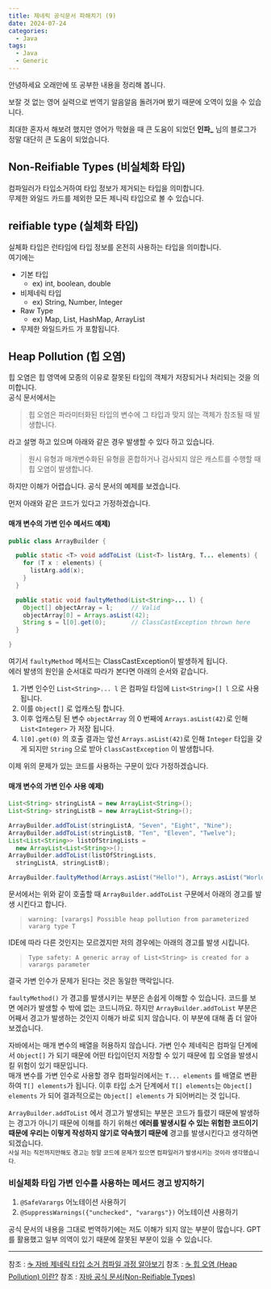 ```yaml
---
title: 제네릭 공식문서 파해치기 (9)
date: 2024-07-24
categories:
  - Java
tags:
  - Java
  - Generic
---
```

안녕하세요 오래만에 또 공부한 내용을 정리해 봅니다.  

보잘 것 없는 영어 실력으로 번역기 알음알음 돌려가며 봤기 때문에 오역이 있을 수 있습니다.  

최대한 혼자서 해보려 했지만 영어가 막혔을 때 큰 도움이 되었던 **인파_** 님의 블로그가 정말 대단히 큰 도움이 되었습니다.  

## Non-Reifiable Types (비실체화 타입)
컴파일러가 타입소거하여 타입 정보가 제거되는 타입을 의미합니다.  
무제한 와일드 카드를 제외한 모든 제니릭 타입으로 볼 수 있습니다.  

## reifiable type (실체화 타입)
실체화 타입은 런타임에 타입 정보를 온전히 사용하는 타입을 의미합니다.  
여기에는
- 기본 타입 
	- ex) int, boolean, double 
- 비제네릭 타입
	- ex) String, Number, Integer
- Raw Type
	- ex) Map, List, HashMap, ArrayList
- 무제한 와일드카드
가 포함됩니다.

## Heap Pollution (힙 오염)
힙 오염은 힙 영역에 모종의 이유로 잘못된 타입의 객체가 저장되거나 처리되는 것을 의미합니다.  
공식 문서에서는 

> 힙 오염은 파라미터화된 타입의 변수에 그 타입과 맞지 않는 객체가 참조될 때 발생합니다.

라고 설명 하고 있으며 아래와 같은 경우 발생할 수 있다 하고 있습니다.

> 원시 유형과 매개변수화된 유형을 혼합하거나 검사되지 않은 캐스트를 수행할 때 힙 오염이 발생합니다.

하지만 이해가 어렵습니다. 공식 문서의 예제를 보겠습니다.  

먼저 아래와 같은 코드가 있다고 가정하겠습니다.  
#### 매개 변수의 가변 인수 메서드 예제)
```java
public class ArrayBuilder {

  public static <T> void addToList (List<T> listArg, T... elements) {
    for (T x : elements) {
      listArg.add(x);
    }
  }

  public static void faultyMethod(List<String>... l) {
    Object[] objectArray = l;     // Valid
    objectArray[0] = Arrays.asList(42);
    String s = l[0].get(0);       // ClassCastException thrown here
  }

}
```  

여기서 `faultyMethod` 메서드는 ClassCastException이 발생하게 됩니다.  
에러 발생의 원인을 순서대로 따라가 본다면 아래의 순서와 같습니다.
1. 가변 인수인 `List<String>... l` 은 컴파일 타임에 `List<String>[] l` 으로 사용됩니다. 
2. 이를 `Object[]` 로 업캐스팅 합니다.
3. 이후 업캐스팅 된 변수 `objectArray` 의 0 번째에 `Arrays.asList(42)`로 인해 `List<Integer>` 가 저장 됩니다.
4. `l[0].get(0)` 의 호출 결과는 앞선 `Arrays.asList(42)`로 인해 `Integer` 타입을 갖게 되지만 `String` 으로 받아 `ClassCastException` 이 발생합니다.

이제 위의 문제가 있는 코드를 사용하는 구문이 있다 가정하겠습니다.  

#### 매개 변수의 가변 인수 사용 예제)
```java
List<String> stringListA = new ArrayList<String>();
List<String> stringListB = new ArrayList<String>();

ArrayBuilder.addToList(stringListA, "Seven", "Eight", "Nine");
ArrayBuilder.addToList(stringListB, "Ten", "Eleven", "Twelve");
List<List<String>> listOfStringLists =
  new ArrayList<List<String>>();
ArrayBuilder.addToList(listOfStringLists,
  stringListA, stringListB);

ArrayBuilder.faultyMethod(Arrays.asList("Hello!"), Arrays.asList("World!"));
  ```  

문서에서는 위와 같이 호출할 때 `ArrayBuilder.addToList` 구문에서 아래의 경고를 발생 시킨다고 합니다.

> `warning: [varargs] Possible heap pollution from parameterized vararg type T`

IDE에 따라 다른 것인지는 모르겠지만 저의 경우에는 아래의 경고를 발생 시킵니다.

> `Type safety: A generic array of List<String> is created for a varargs parameter` 

결국 가변 인수가 문제가 된다는 것은 동일한 맥락입니다.  

`faultyMethod()` 가 경고를 발생시키는 부분은 손쉽게 이해할 수 있습니다. 코드를 보면 에러가 발생할 수 밖에 없는 코드니까요.  하지만 `ArrayBuilder.addToList` 부분은 어째서 경고가 발생하는 것인지 이해가 바로 되지 않습니다.  이 부분에 대해 좀 더 알아보겠습니다.

자바에서는 매개 변수의 배열을 허용하지 않습니다.  가변 인수 제네릭은 컴파일 단계에서 `Object[]` 가 되기 때문에 어떤 타입이던지 저장할 수 있기 때문에 힙 오염을 발생시킬 위험이 있기 때문입니다.  
매개 변수를 가변 인수로 사용할 경우 컴파일러에서는 `T... elements` 를 배열로 변환하여 `T[] elements`가 됩니다. 이후 타입 소거 단계에서 `T[] elements`는 `Object[] elements` 가 되어 결과적으로는 `Object[] elements` 가 되어버리는 것 입니다.  


`ArrayBuilder.addToList` 에서 경고가 발생되는 부분은 코드가 틀렸기 때문에 발생하는 경고가 아니기 때문에 이해를 하기 위해선
**에러를 발생시킬 수 있는 위험한 코드이기 때문에 우리는 이렇게 작성하지 않기로 약속했기 때문에**  경고를 발생시킨다고 생각하면 되겠습니다.  
<small>사실 저는 직전까지만해도 경고는 정말 코드에 문제가 있으면 컴파일러가 발생시키는 것이라 생각했습니다.</small>  

### 비실체화 타입 가변 인수를 사용하는 메서드 경고 방지하기

1. `@SafeVarargs` 어노테이션 사용하기
2. `@SuppressWarnings({"unchecked", "varargs"})` 어노테이션 사용하기


공식 문서의 내용을 그대로 번역하기에는 저도 이해가 되지 않는 부분이 많습니다. GPT를 활용했고 일부 의역이 있기 때문에 잘못된 부분이 있을 수 있습니다.

---
참조 : [☕ 자바 제네릭 타입 소거 컴파일 과정 알아보기](https://inpa.tistory.com/entry/JAVA-%E2%98%95-%EC%A0%9C%EB%84%A4%EB%A6%AD-%ED%83%80%EC%9E%85-%EC%86%8C%EA%B1%B0-%EC%BB%B4%ED%8C%8C%EC%9D%BC-%EA%B3%BC%EC%A0%95-%EC%95%8C%EC%95%84%EB%B3%B4%EA%B8%B0#reifiable_%EC%99%80_non-reifiable)
참조 : [☕ 힙 오염 (Heap Pollution) 이란?](https://inpa.tistory.com/entry/JAVA-%E2%98%95-%EC%A0%9C%EB%84%A4%EB%A6%AD-%ED%9E%99-%EC%98%A4%EC%97%BC-Heap-Pollution-%EC%9D%B4%EB%9E%80)
참조 : [자바 공식 문서(Non-Reifiable Types)](https://docs.oracle.com/javase/tutorial/java/generics/nonReifiableVarargsType.html)  

